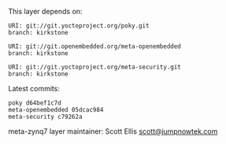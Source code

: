 This layer depends on:

    URI: git://git.yoctoproject.org/poky.git
    branch: kirkstone

    URI: git://git.openembedded.org/meta-openembedded
    branch: kirkstone

    URI: git://git.yoctoproject.org/meta-security.git
    branch: kirkstone

Latest commits:

    poky d64bef1c7d
    meta-openembedded 05dcac984
    meta-security c79262a

meta-zynq7 layer maintainer: Scott Ellis <scott@jumpnowtek.com>
